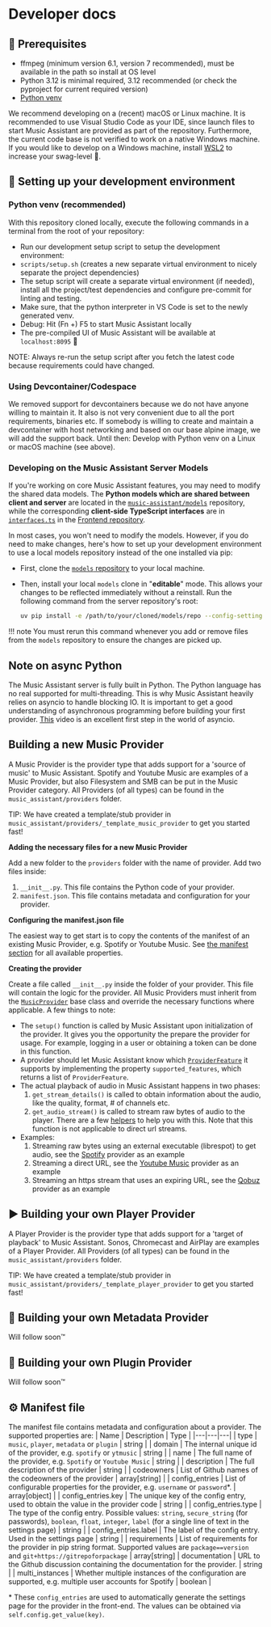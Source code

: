 Developer docs
==================================

## 📝 Prerequisites
* ffmpeg (minimum version 6.1, version 7 recommended), must be available in the path so install at OS level
* Python 3.12 is minimal required, 3.12 recommended (or check the pyproject for current required version)
* [Python venv](https://docs.python.org/3/library/venv.html)

We recommend developing on a (recent) macOS or Linux machine.
It is recommended to use Visual Studio Code as your IDE, since launch files to start Music Assistant are provided as part of the repository. Furthermore, the current code base is not verified to work on a native Windows machine. If you would like to develop on a Windows machine, install [WSL2](https://code.visualstudio.com/blogs/2019/09/03/wsl2) to increase your swag-level 🤘.

## 🚀 Setting up your development environment

### Python venv (recommended)
With this repository cloned locally, execute the following commands in a terminal from the root of your repository:
* Run our development setup script to setup the development environment:
* `scripts/setup.sh` (creates a new separate virtual environment to nicely separate the project dependencies)
* The setup script will create a separate virtual environment (if needed), install all the project/test dependencies and configure pre-commit for linting and testing.
* Make sure, that the python interpreter in VS Code is set to the newly generated venv.
* Debug: Hit (Fn +) F5 to start Music Assistant locally
* The pre-compiled UI of Music Assistant will be available at `localhost:8095` 🎉

NOTE: Always re-run the setup script after you fetch the latest code because requirements could have changed.

### Using Devcontainer/Codespace
We removed support for devcontainers because we do not have anyone willing to maintain it.
It also is not very convenient due to all the port requirements, binaries etc.
If somebody is willing to create and maintain a devcontainer with host networking and based on our base alpine image, we will add the support back. Until then: Develop with Python venv on a Linux or macOS machine (see above).

### Developing on the Music Assistant Server Models

If you're working on core Music Assistant features, you may need to modify the shared data models. The **Python models which are shared between client and server** are located in the [`music-assistant/models`](https://github.com/music-assistant/models) repository, while the corresponding **client-side TypeScript interfaces** are in [`interfaces.ts`](https://github.com/music-assistant/frontend/blob/main/src/plugins/api/interfaces.ts) in the [Frontend repository](https://github.com/music-assistant/frontend).

In most cases, you won't need to modify the models. However, if you do need to make changes, here's how to set up your development environment to use a local models repository instead of the one installed via pip:

  * First, clone the [`models` repository](https://github.com/music-assistant/models) to your local machine.

  * Then, install your local `models` clone in "**editable**" mode. This allows your changes to be reflected immediately without a reinstall. Run the following command from the server repository's root:

    ```bash
    uv pip install -e /path/to/your/cloned/models/repo --config-settings editable_mode=strict
    ```

!!! note
    You must rerun this command whenever you add or remove files from the `models` repository to ensure the changes are picked up.

## Note on async Python
The Music Assistant server is fully built in Python. The Python language has no real supported for multi-threading. This is why Music Assistant heavily relies on asyncio to handle blocking IO. It is important to get a good understanding of asynchronous programming before building your first provider. [This](https://www.youtube.com/watch?v=M-UcUs7IMIM) video is an excellent first step in the world of asyncio.





## Building a new Music Provider
A Music Provider is the provider type that adds support for a 'source of music' to Music Assistant. Spotify and Youtube Music are examples of a Music Provider, but also Filesystem and SMB can be put in the Music Provider category. All Providers (of all types) can be found in the `music_assistant/providers` folder.

TIP: We have created a template/stub provider in `music_assistant/providers/_template_music_provider` to get you started fast!


**Adding the necessary files for a new Music Provider**

Add a new folder to the `providers` folder with the name of provider. Add two files inside:
1. `__init__.py`. This file contains the Python code of your provider.
2. `manifest.json`. This file contains metadata and configuration for your provider.

**Configuring the manifest.json file**

The easiest way to get start is to copy the contents of the manifest of an existing Music Provider, e.g. Spotify or Youtube Music. See [the manifest section](#⚙️-manifest-file) for all available properties.

**Creating the provider**

Create a file called `__init__.py` inside the folder of your provider. This file will contain the logic for the provider. All Music Providers must inherit from the [`MusicProvider`](https://github.com/music-assistant/server/music_assistant/models/music_provider.py) base class and override the necessary functions where applicable. A few things to note:
* The `setup()` function is called by Music Assistant upon initialization of the provider. It gives you the opportunity the prepare the provider for usage. For example, logging in a user or obtaining a token can be done in this function.
* A provider should let Music Assistant know which [`ProviderFeature`](https://github.com/music-assistant/models/blob/main/music_assistant_models/enums.py) it supports by implementing the property `supported_features`, which returns a list of `ProviderFeature`.
* The actual playback of audio in Music Assistant happens in two phases:
    1. `get_stream_details()` is called to obtain information about the audio, like the quality, format, # of channels etc.
    2. `get_audio_stream()` is called to stream raw bytes of audio to the player. There are a few [helpers](https://github.com/music-assistant/server/music_assistant/helpers/audio.py) to help you with this. Note that this function is not applicable to direct url streams.
* Examples:
    1. Streaming raw bytes using an external executable (librespot) to get audio, see the [Spotify](https://github.com/music-assistant/server/music_assistant/providers/spotify/__init__.py) provider as an example
    2. Streaming a direct URL, see the [Youtube Music](https://github.com/music-assistant/server/music_assistant/providers/ytmusic/__init__.py) provider as an example
    3. Streaming an https stream that uses an expiring URL, see the [Qobuz](https://github.com/music-assistant/server/music_assistant/providers/qobuz/__init__.py) provider as an example


## ▶️ Building your own Player Provider
A Player Provider is the provider type that adds support for a 'target of playback' to Music Assistant. Sonos, Chromecast and AirPlay are examples of a Player Provider.
All Providers (of all types) can be found in the `music_assistant/providers` folder.

TIP: We have created a template/stub provider in `music_assistant/providers/_template_player_provider` to get you started fast!

## 💽 Building your own Metadata Provider
Will follow soon™

## 🔌 Building your own Plugin Provider
Will follow soon™

## ⚙️ Manifest file
The manifest file contains metadata and configuration about a provider. The supported properties are:
| Name  | Description  | Type  |
|---|---|---|
| type  | `music`, `player`, `metadata` or `plugin`  | string  |
| domain  | The internal unique id of the provider, e.g. `spotify` or `ytmusic`  | string  |
| name  | The full name of the provider, e.g. `Spotify` or `Youtube Music`  | string  |
| description  | The full description of the provider  | string  |
| codeowners  | List of Github names of the codeowners of the provider  | array[string]  |
| config_entries  | List of configurable properties for the provider, e.g. `username` or `password`*. | array[object]  |
| config_entries.key  | The unique key of the config entry, used to obtain the value in the provider code  | string  |
| config_entries.type  | The type of the config entry. Possible values: `string`, `secure_string` (for passwords), `boolean`, `float`, `integer`, `label` (for a single line of text in the settings page)  | string  |
| config_entries.label | The label of the config entry. Used in the settings page | string |
| requirements | List of requirements for the provider in pip string format. Supported values are `package==version` and `git+https://gitrepoforpackage` | array[string]
| documentation | URL to the Github discussion containing the documentation for the provider. | string |
| multi_instances | Whether multiple instances of the configuration are supported, e.g. multiple user accounts for Spotify | boolean |

\* These `config_entries` are used to automatically generate the settings page for the provider in the front-end. The values can be obtained via `self.config.get_value(key)`.
